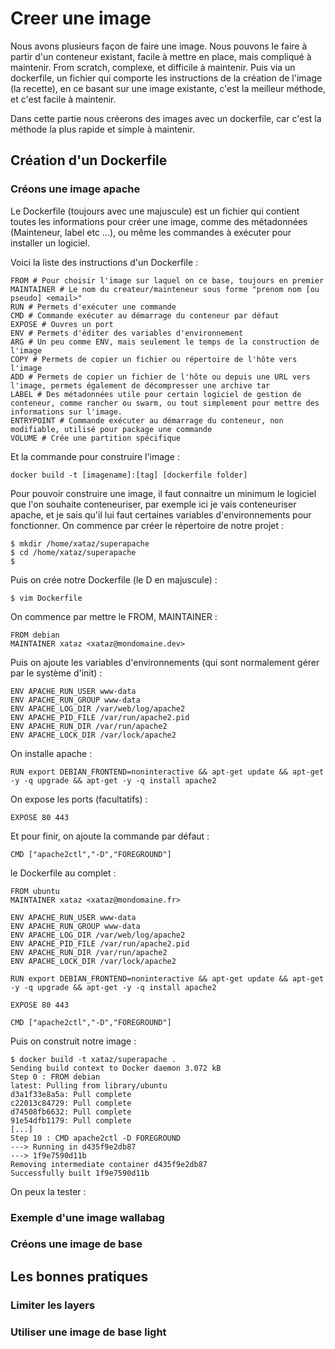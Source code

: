# Creer une image
Nous avons plusieurs façon de faire une image. Nous pouvons le faire à partir d'un conteneur existant, facile à mettre en place, mais compliqué à maintenir. From scratch, complexe, et difficile à maintenir. Puis via un dockerfile, un fichier qui comporte les instructions de la création de l'image (la recette), en ce basant sur une image existante, c'est la meilleur méthode, et c'est facile à maintenir.

Dans cette partie nous créerons des images avec un dockerfile, car c'est la méthode la plus rapide et simple à maintenir.


## Création d'un Dockerfile
### Créons une image apache
Le Dockerfile (toujours avec une majuscule) est un fichier qui contient toutes les informations pour créer une image, comme des métadonnées (Mainteneur, label etc ...), ou même les commandes à exécuter pour installer un logiciel.


Voici la liste des instructions d'un Dockerfile :
```shell
FROM # Pour choisir l'image sur laquel on ce base, toujours en premier
MAINTAINER # Le nom du createur/mainteneur sous forme "prenom nom [ou pseudo] <email>" 
RUN # Permets d'exécuter une commande
CMD # Commande exécuter au démarrage du conteneur par défaut
EXPOSE # Ouvres un port
ENV # Permets d'éditer des variables d'environnement
ARG # Un peu comme ENV, mais seulement le temps de la construction de l'image
COPY # Permets de copier un fichier ou répertoire de l'hôte vers l'image
ADD # Permets de copier un fichier de l'hôte ou depuis une URL vers l'image, permets également de décompresser une archive tar
LABEL # Des métadonnées utile pour certain logiciel de gestion de conteneur, comme rancher ou swarm, ou tout simplement pour mettre des informations sur l'image.
ENTRYPOINT # Commande exécuter au démarrage du conteneur, non modifiable, utilisé pour package une commande
VOLUME # Crée une partition spécifique
```

Et la commande pour construire l'image :
```shell
docker build -t [imagename]:[tag] [dockerfile folder]
```

Pour pouvoir construire une image, il faut connaitre un minimum le logiciel que l'on souhaite conteneuriser, par exemple ici je vais conteneuriser apache, et je sais qu'il lui faut certaines variables d'environnements pour fonctionner.
On commence par créer le répertoire de notre projet :
```shell
$ mkdir /home/xataz/superapache
$ cd /home/xataz/superapache
$
```

Puis on crée notre Dockerfile (le D en majuscule) :
```shell
$ vim Dockerfile
```

On commence par mettre le FROM, MAINTAINER :
```shell
FROM debian
MAINTAINER xataz <xataz@mondomaine.dev>
```

Puis on ajoute les variables d'environnements (qui sont normalement gérer par le système d'init) :
```shell
ENV APACHE_RUN_USER www-data
ENV APACHE_RUN_GROUP www-data
ENV APACHE_LOG_DIR /var/web/log/apache2
ENV APACHE_PID_FILE /var/run/apache2.pid
ENV APACHE_RUN_DIR /var/run/apache2
ENV APACHE_LOCK_DIR /var/lock/apache2
```

On installe apache :
```shell
RUN export DEBIAN_FRONTEND=noninteractive && apt-get update && apt-get -y -q upgrade && apt-get -y -q install apache2
```

On expose les ports (facultatifs) :
```shell
EXPOSE 80 443
```

Et pour finir, on ajoute la commande par défaut :
```shell
CMD ["apache2ctl","-D","FOREGROUND"]
```


le Dockerfile au complet :
```shell
FROM ubuntu
MAINTAINER xataz <xataz@mondomaine.fr>

ENV APACHE_RUN_USER www-data
ENV APACHE_RUN_GROUP www-data
ENV APACHE_LOG_DIR /var/web/log/apache2
ENV APACHE_PID_FILE /var/run/apache2.pid
ENV APACHE_RUN_DIR /var/run/apache2
ENV APACHE_LOCK_DIR /var/lock/apache2

RUN export DEBIAN_FRONTEND=noninteractive && apt-get update && apt-get -y -q upgrade && apt-get -y -q install apache2

EXPOSE 80 443

CMD ["apache2ctl","-D","FOREGROUND"]
```

Puis on construit notre image :
```shell
$ docker build -t xataz/superapache .
Sending build context to Docker daemon 3.072 kB
Step 0 : FROM debian
latest: Pulling from library/ubuntu
d3a1f33e8a5a: Pull complete
c22013c84729: Pull complete
d74508fb6632: Pull complete
91e54dfb1179: Pull complete
[...]
Step 10 : CMD apache2ctl -D FOREGROUND
---> Running in d435f9e2db87
---> 1f9e7590d11b
Removing intermediate container d435f9e2db87
Successfully built 1f9e7590d11b
```

On peux la tester :

### Exemple d'une image wallabag

### Créons une image de base

## Les bonnes pratiques
### Limiter les layers
### Utiliser une image de base light
